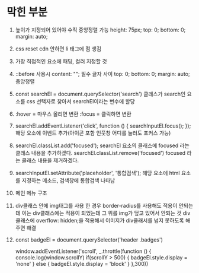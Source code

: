 # 막힌 부분

1. 높이가 지정되어 있어야 수직 중앙정렬 가능
  height: 75px;
  top: 0;
  bottom: 0;
  margin: auto;

2. css reset cdn 안하면 li 태그에 점 생김

3. 가장 직접적인 요소에 패딩, 컬러 지정할 것

4. ::before 사용시 content: ""; 필수
   글자 사이
   top: 0;
   bottom: 0;
   margin: auto;
   중앙정렬

5. const searchEl = document.querySelector('search')
   클래스가 search인 요소를 css 선택자로 찾아서 searchEl이라는 변수에 할당

6. :hover = 마우스 올리면 변환
   :focus = 클릭하면 변환

7. searchEl.addEventListener('click', function () {
  searchInputEl.focus();
});
  해당 요소에 이벤트 추가(아이콘 포함 인풋창 어디를 눌러도 포커스 가능)

8. searchEl.classList.add('focused');
  searchEl 요소의 클래스에 focused 라는 클래스 내용을 추가하겠다.
   searchEl.classList.remove('focused')
  focused 라는 클래스 내용을 제거하겠다.

9. searchInputEl.setAttribute('placeholder', '통합검색');
  해당 요소에 html 요소를 지정하는 메소드, 검색창에 통합검색 나타남

10. 메인 메뉴 구조

11. div클래스 안에 img태그를 사용 한 경우 border-radius를 사용해도
    적용이 안되는데 이는 div클래스에는 적용이 되었는데 그 위를 img가 덮고 있어서 안되는 것 div클래스에 overflow: hidden;을 적용해서
    이미지가 div클래서를 넘지 못하도록 해주면 해결

12. const badgeEl = document.querySelector('header .badges')

    window.addEventListener('scroll', _.throttle(function () {
      console.log(window.scrollY)
      if(scrollY > 500) {
        badgeEl.style.display = 'none'
      } else {
        badgeEl.style.display = 'block'
      }
    },300))